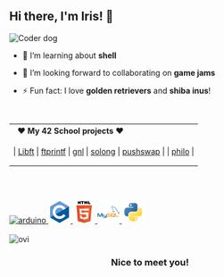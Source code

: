 
## Hi there, I'm Iris! 👋

<source media="(prefers-color-scheme: dark)" srcset="https://i.pinimg.com/originals/77/ca/a3/77caa32884d735d439ade45ba37feaf2.gif">
 <source media="(prefers-color-scheme: light)" srcset="https://i.pinimg.com/originals/77/ca/a3/77caa32884d735d439ade45ba37feaf2.gif">
 <img alt="Coder dog" src="https://i.pinimg.com/originals/77/ca/a3/77caa32884d735d439ade45ba37feaf2.gif">
</picture>
  
- 🌱 I’m learning about **shell**
  
- 👯 I’m looking forward to collaborating on **game jams**

- ⚡ Fun fact: I love **golden retrievers** and **shiba inus**!
  
<br/>
<table>
<tr>
<th align="left"> &nbsp; ❤️ My 42 School projects ❤️</th>
</tr>
<tr>

<td>

| [Libft](https://github.com/iriscodinggit/libft)  | [ftprintf](https://github.com/iriscodinggit/ft_printf) | [gnl](https://github.com/iriscodinggit/gnl) | [solong](https://github.com/iriscodinggit/Kittytales_Linux) | [pushswap](https://github.com/iriscodinggit/push_swap) | | [philo](https://github.com/iriscodinggit/philosophers) |


</td> </tr> </table>
<br/>
<br/>
<p align="left"> <a href="https://www.arduino.cc/" target="_blank" rel="noreferrer"> <img src="https://cdn.worldvectorlogo.com/logos/arduino-1.svg" alt="arduino" width="40" height="40"/> </a> <a href="https://www.cprogramming.com/" target="_blank" rel="noreferrer"> <img src="https://raw.githubusercontent.com/devicons/devicon/master/icons/c/c-original.svg" alt="c" width="40" height="40"/> </a> <a href="https://www.w3.org/html/" target="_blank" rel="noreferrer"> <img src="https://raw.githubusercontent.com/devicons/devicon/master/icons/html5/html5-original-wordmark.svg" alt="html5" width="40" height="40"/> </a> <a href="https://www.mysql.com/" target="_blank" rel="noreferrer"> <img src="https://raw.githubusercontent.com/devicons/devicon/master/icons/mysql/mysql-original-wordmark.svg" alt="mysql" width="40" height="40"/> </a> <a href="https://www.python.org" target="_blank" rel="noreferrer"> <img src="https://raw.githubusercontent.com/devicons/devicon/master/icons/python/python-original.svg" alt="python" width="40" height="40"/> </a> 
<br/>
<br/>
<img src="https://github-readme-stats.vercel.app/api/top-langs?username=iriscodinggit&show_icons=true&locale=en&layout=compact&theme=chartreuse-dark" alt="ovi" />
<br/>
<h3 align="center">Nice to meet you!</h3>


